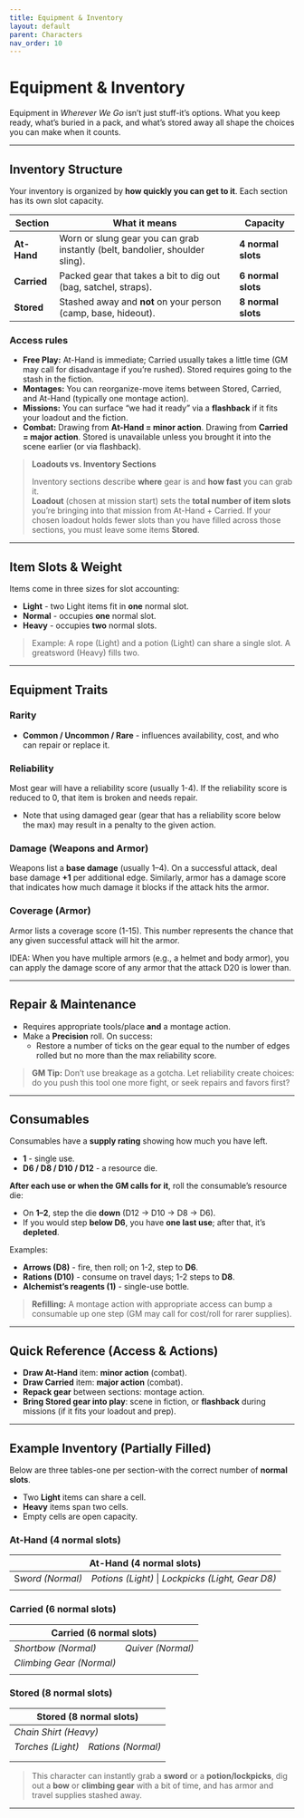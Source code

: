 ```yaml
---
title: Equipment & Inventory
layout: default
parent: Characters
nav_order: 10
---
```


# Equipment & Inventory

Equipment in *Wherever We Go* isn’t just stuff-it’s options. What you keep ready, what’s buried in a pack, and what’s stored away all shape the choices you can make when it counts.

---

## Inventory Structure

Your inventory is organized by **how quickly you can get to it**. Each section has its own slot capacity.

| Section     | What it means                                                                 | Capacity |
|-------------|-------------------------------------------------------------------------------|----------|
| **At-Hand** | Worn or slung gear you can grab instantly (belt, bandolier, shoulder sling). | **4 normal slots** |
| **Carried** | Packed gear that takes a bit to dig out (bag, satchel, straps).              | **6 normal slots** |
| **Stored**  | Stashed away and **not** on your person (camp, base, hideout).       | **8 normal slots** |

### Access rules

- **Free Play:** At-Hand is immediate; Carried usually takes a little time (GM may call for disadvantage if you’re rushed). Stored requires going to the stash in the fiction.
- **Montages:** You can reorganize-move items between Stored, Carried, and At-Hand (typically one montage action).
- **Missions:** You can surface “we had it ready” via a **flashback** if it fits your loadout and the fiction.
- **Combat:** Drawing from **At-Hand = minor action**. Drawing from **Carried = major action**. Stored is unavailable unless you brought it into the scene earlier (or via flashback).

> **Loadouts vs. Inventory Sections**
>
> Inventory sections describe **where** gear is and **how fast** you can grab it.  
> **Loadout** (chosen at mission start) sets the **total number of item slots** you’re bringing into that mission from At-Hand + Carried. If your chosen loadout holds fewer slots than you have filled across those sections, you must leave some items **Stored**.

---

## Item Slots & Weight

Items come in three sizes for slot accounting:

- **Light** - two Light items fit in **one** normal slot.  
- **Normal** - occupies **one** normal slot.  
- **Heavy** - occupies **two** normal slots.

> Example: A rope (Light) and a potion (Light) can share a single slot. A greatsword (Heavy) fills two.

---

## Equipment Traits

### Rarity
- **Common / Uncommon / Rare** - influences availability, cost, and who can repair or replace it.

### Reliability
Most gear will have a reliability score (usually 1-4). If the reliability score is reduced to 0, that item is broken and needs repair.
- Note that using damaged gear (gear that has a reliability score below the max) may result in a penalty to the given action.

### Damage (Weapons and Armor)
Weapons list a **base damage** (usually 1–4). On a successful attack, deal base damage **+1** per additional edge. Similarly, armor has a damage score that indicates how much damage it blocks if the attack hits the armor.

### Coverage (Armor)
Armor lists a coverage score (1-15). This number represents the chance that any given successful attack will hit the armor.

IDEA: When you have multiple armors (e.g., a helmet and body armor), you can apply the damage score of any armor that the attack D20 is lower than.

---

## Repair & Maintenance

- Requires appropriate tools/place **and** a montage action.
- Make a **Precision** roll. On success:
  - Restore a number of ticks on the gear equal to the number of edges rolled but no more than the max reliability score.

> **GM Tip:** Don’t use breakage as a gotcha. Let reliability create choices: do you push this tool one more fight, or seek repairs and favors first?

---

## Consumables

Consumables have a **supply rating** showing how much you have left.

- **1** - single use.
- **D6 / D8 / D10 / D12** - a resource die.

**After each use or when the GM calls for it**, roll the consumable’s resource die:
- On **1–2**, step the die **down** (D12 → D10 → D8 → D6).
- If you would step **below D6**, you have **one last use**; after that, it’s **depleted**.

Examples:
- **Arrows (D8)** - fire, then roll; on 1-2, step to **D6**.
- **Rations (D10)** - consume on travel days; 1-2 steps to **D8**.
- **Alchemist’s reagents (1)** - single-use bottle.

> **Refilling:** A montage action with appropriate access can bump a consumable up one step (GM may call for cost/roll for rarer supplies).

---

## Quick Reference (Access & Actions)

- **Draw At-Hand** item: **minor action** (combat).
- **Draw Carried** item: **major action** (combat).
- **Repack gear** between sections: montage action.
- **Bring Stored gear into play**: scene in fiction, or **flashback** during missions (if it fits your loadout and prep).

---

## Example Inventory (Partially Filled)

Below are three tables-one per section-with the correct number of **normal slots**.  
- Two **Light** items can share a cell.  
- **Heavy** items span two cells.  
- Empty cells are open capacity.

### At-Hand (4 normal slots)

<table>
  <thead>
    <tr>
      <th colspan="2">At-Hand (4 normal slots)</th>
    </tr>
  </thead>
  <tbody>
    <tr>
      <td>S<em>word (Normal)</em></td>
      <td><em>Potions (Light)</em> | <em>Lockpicks (Light, Gear D8)</em></td>
    </tr>
    <tr>
      <td><!-- empty --></td>
      <td><!-- empty --></td>
    </tr>
  </tbody>
</table>

### Carried (6 normal slots)

<table>
  <thead>
    <tr>
      <th colspan="2">Carried (6 normal slots)</th>
    </tr>
  </thead>
  <tbody>
    <tr>
      <td><em>Shortbow (Normal)</em></td>
      <td><em>Quiver (Normal)</em></td>
    </tr>
    <tr>
      <td><em>Climbing Gear (Normal)</em></td>
      <td><!-- empty --></td>
    </tr>
    <tr>
      <td><!-- empty --></td>
      <td><!-- empty --></td>
    </tr>
  </tbody>
</table>

### Stored (8 normal slots)

<table>
  <thead>
    <tr>
      <th colspan="2">Stored (8 normal slots)</th>
    </tr>
  </thead>
  <tbody>
    <tr>
      <td colspan="2"><em>Chain Shirt (Heavy)</em></td>
    </tr>
    <tr>
      <td><em>Torches (Light)</em></td>
      <td><em>Rations (Normal)</em></td>
    </tr>
    <tr>
      <td><!-- empty --></td>
      <td><!-- empty --></td>
    </tr>
    <tr>
      <td><!-- empty --></td>
      <td><!-- empty --></td>
    </tr>
  </tbody>
</table>

> This character can instantly grab a **sword** or a **potion/lockpicks**, dig out a **bow** or **climbing gear** with a bit of time, and has armor and travel supplies stashed away.

---
